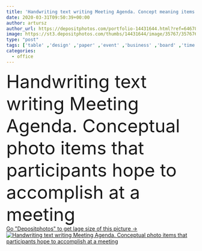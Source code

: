 ```yaml
---
title: 'Handwriting text writing Meeting Agenda. Concept meaning items that participants hope to accomplish at a meeting.'
date: 2020-03-31T09:50:39+00:00
author: artursz
author_url: https://depositphotos.com/portfolio-14431644.html?ref=64678756
image: https://st3.depositphotos.com/thumbs/14431644/image/35767/357676758/api_thumb_450.jpg?forcejpeg=true
type: "post"
tags: ['table' ,'design' ,'paper' ,'event' ,'business' ,'board' ,'time' ,'date' ,'calendar' ,'concept' ,'idea' ,'corporate' ,'office' ,'communication' ,'notebook' ,'professional' ,'work' ,'job' ,'document' ,'note' ,'desk' ,'seminar' ,'conference' ,'list' ,'reminder' ,'Presentation' ,'book' ,'discussion' ,'strategy' ,'company' ,'plan' ,'month' ,'organizer' ,'planner' ,'schedule' ,'appointment' ,'meeting' ,'important' ,'diary' ,'program' ,'agenda' ,'timetable' ,'analysisagement' ]
categories: 
  - office
---
```

<div aling="center">
            <font size="60"> Handwriting text writing Meeting Agenda. Conceptual photo items that participants hope to accomplish at a meeting</font>   
</div>
<div>
    <a href='https://st3.depositphotos.com/thumbs/14431644/image/35767/357676758/api_thumb_450.jpg?forcejpeg=true?ref=64678756' target=_blank > Go "Depositphotos" to get lage size of this picture ->
        <img href='https://st3.depositphotos.com/thumbs/14431644/image/35767/357676758/api_thumb_450.jpg?forcejpeg=true?ref=64678756' src='https://st3.depositphotos.com/14431644/35767/i/950/depositphotos_357676758-stock-photo-handwriting-text-writing-meeting-agenda.jpg?forcejpeg=true' alt='Handwriting text writing Meeting Agenda. Conceptual photo items that participants hope to accomplish at a meeting' >
    </a>
</div>
